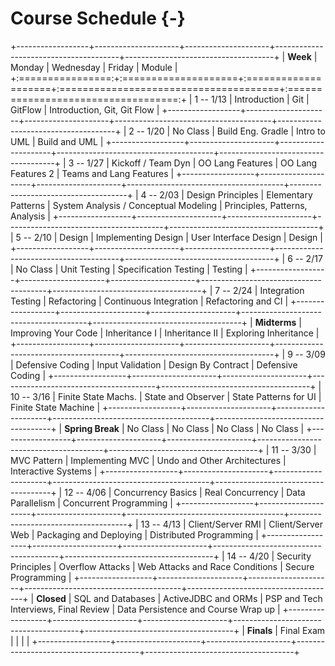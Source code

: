 # Course Schedule {-}

+------------------+---------------------+---------------------+---------------------------------------+-------------------------------------+
| **Week**         | Monday              | Wednesday           | Friday                                | Module                              |
+:================:+:====================+:====================+:======================================+:===================================:+
| 1 -- 1/13        | Introduction        | Git                 | GitFlow                               | Introduction, Git, Git Flow         |
+------------------+---------------------+---------------------+---------------------------------------+-------------------------------------+
| 2 -- 1/20        | No Class            | Build Eng. Gradle   | Intro to UML                          | Build and UML                       |
+------------------+---------------------+---------------------+---------------------------------------+-------------------------------------+
| 3 -- 1/27        | Kickoff / Team Dyn  | OO Lang Features    | OO Lang Features 2                    | Teams and Lang Features             |
+------------------+---------------------+---------------------+---------------------------------------+-------------------------------------+
| 4 -- 2/03        | Design Principles   | Elementary Patterns | System Analysis / Conceptual Modeling | Principles, Patterns, Analysis      |
+------------------+---------------------+---------------------+---------------------------------------+-------------------------------------+
| 5 -- 2/10        | Design              | Implementing Design | User Interface Design                 | Design                              |
+------------------+---------------------+---------------------+---------------------------------------+-------------------------------------+
| 6 -- 2/17        | No Class            | Unit Testing        | Specification Testing                 | Testing                             |
+------------------+---------------------+---------------------+---------------------------------------+-------------------------------------+
| 7 -- 2/24        | Integration Testing | Refactoring         | Continuous Integration                | Refactoring and CI                  |
+------------------+---------------------+---------------------+---------------------------------------+-------------------------------------+
| **Midterms**     | Improving Your Code | Inheritance I       | Inheritance II                        | Exploring Inheritance               |
+------------------+---------------------+---------------------+---------------------------------------+-------------------------------------+
| 9 -- 3/09        | Defensive Coding    | Input Validation    | Design By Contract                    | Defensive Coding                    |
+------------------+---------------------+---------------------+---------------------------------------+-------------------------------------+
| 10 -- 3/16       | Finite State Machs. | State and Observer  | State Patterns for UI                 | Finite State Machine                |
+------------------+---------------------+---------------------+---------------------------------------+-------------------------------------+
| **Spring Break** | No Class            | No Class            | No Class                              | No Class                            |
+------------------+---------------------+---------------------+---------------------------------------+-------------------------------------+
| 11 -- 3/30       | MVC Pattern         | Implementing MVC    | Undo and Other Architectures          | Interactive Systems                 |
+------------------+---------------------+---------------------+---------------------------------------+-------------------------------------+
| 12 -- 4/06       | Concurrency Basics  | Real Concurrency    | Data Parallelism                      | Concurrent Programming              |
+------------------+---------------------+---------------------+---------------------------------------+-------------------------------------+
| 13 -- 4/13       | Client/Server RMI   | Client/Server Web   | Packaging and Deploying               | Distributed Programming             |
+------------------+---------------------+---------------------+---------------------------------------+-------------------------------------+
| 14 -- 4/20       | Security Principles | Overflow Attacks    | Web Attacks and Race Conditions       | Secure Programming                  |
+------------------+---------------------+---------------------+---------------------------------------+-------------------------------------+
| **Closed**       | SQL and Databases   | ActiveJDBC and ORMs | PSP and Tech Interviews, Final Review | Data Persistence and Course Wrap up |
+------------------+---------------------+---------------------+---------------------------------------+-------------------------------------+
| **Finals**       | Final Exam          |                     |                                       |                                     |
+------------------+---------------------+---------------------+---------------------------------------+-------------------------------------+
